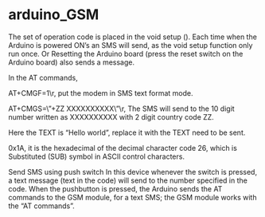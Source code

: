 # arduino_GSM
The set of operation code is placed in the void setup (). Each time when the Arduino is powered ON’s an SMS will send, as the void setup function only run once. Or Resetting the Arduino board (press the reset switch on the Arduino board) also sends a message.

In the AT commands,

AT+CMGF=1\r,  put the modem in SMS text format mode.

AT+CMGS=\”+ZZ XXXXXXXXXX\”\r, The SMS will send to the 10 digit  number written as XXXXXXXXXX with 2 digit country code ZZ.


 
Here the TEXT is “Hello world”, replace it with the TEXT need to be sent.

0x1A, it is the hexadecimal of the decimal character code 26, which is  Substituted (SUB) symbol in ASCII control characters.

Send SMS using push switch
In this device whenever the switch is pressed, a text message (text in the code) will send to the number specified in the code. When the pushbutton is pressed, the Arduino sends the AT commands to the GSM module, for a text SMS; the GSM module works with the “AT commands”.
